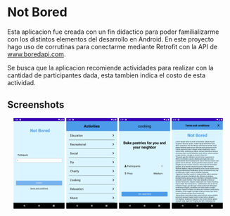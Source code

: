 # Not Bored


Esta aplicacion fue creada con un fin didactico para poder familializarme con los distintos elementos del desarrollo en Android. En este proyecto hago uso de corrutinas para conectarme mediante Retrofit con la API de www.boredapi.com.

Se busca que la aplicacion recomiende actividades para realizar con la cantidad de participantes dada, esta tambien indica el costo de esta actividad.



## Screenshots
<p align="center">
  <img src="https://github.com/amafoas/not-bored-app/blob/main/screenshots/menu.png?raw=true" width="23%"></img>
  <img src="https://github.com/amafoas/not-bored-app/blob/main/screenshots/activities.png?raw=true" width="23%"></img> 
  <img src="https://github.com/amafoas/not-bored-app/blob/main/screenshots/recomendation2.png?raw=true" width="23%"></img>
  <img src="https://github.com/amafoas/not-bored-app/blob/main/screenshots/terms_and_conditions.png?raw=true" width="23%"></img>
</p>

